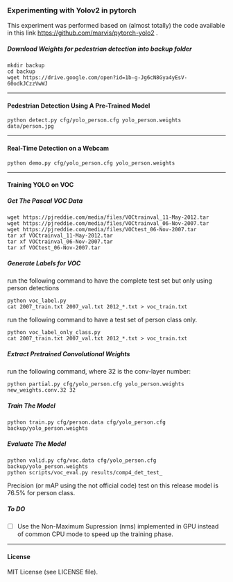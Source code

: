 ### Experimenting with Yolov2 in pytorch
This experiment was performed based on (almost totally) the code available in this link https://github.com/marvis/pytorch-yolo2 .

##### Download Weights for pedestrian detection into backup folder
```
mkdir backup
cd backup
wget https://drive.google.com/open?id=1b-g-Jg6cN8Gya4yEsV-60odkJCzzVwWJ
```
---
#### Pedestrian Detection Using A Pre-Trained Model
```
python detect.py cfg/yolo_person.cfg yolo_person.weights data/person.jpg
```
---
#### Real-Time Detection on a Webcam
```
python demo.py cfg/yolo_person.cfg yolo_person.weights
```
---
#### Training YOLO on VOC
##### Get The Pascal VOC Data
```
wget https://pjreddie.com/media/files/VOCtrainval_11-May-2012.tar
wget https://pjreddie.com/media/files/VOCtrainval_06-Nov-2007.tar
wget https://pjreddie.com/media/files/VOCtest_06-Nov-2007.tar
tar xf VOCtrainval_11-May-2012.tar
tar xf VOCtrainval_06-Nov-2007.tar
tar xf VOCtest_06-Nov-2007.tar
```
##### Generate Labels for VOC
run the following command to have the complete test set but only using person detections
```
python voc_label.py
cat 2007_train.txt 2007_val.txt 2012_*.txt > voc_train.txt
```
run the following command to have a test set of person class only.
```
python voc_label_only_class.py
cat 2007_train.txt 2007_val.txt 2012_*.txt > voc_train.txt
```
##### Extract Pretrained Convolutional Weights
run the following command, where 32 is the conv-layer number:
```
python partial.py cfg/yolo_person.cfg yolo_person.weights new_weights.conv.32 32
```
##### Train The Model
```
python train.py cfg/person.data cfg/yolo_person.cfg backup/yolo_person.weights
```
##### Evaluate The Model
```
python valid.py cfg/voc.data cfg/yolo_person.cfg backup/yolo_person.weights
python scripts/voc_eval.py results/comp4_det_test_
```

Precision (or mAP using the not official code) test on this release model is 76.5% for person class.


##### To DO
- [ ] Use the Non-Maximum Supression (nms) implemented in GPU instead of common CPU mode to speed up the training phase.


---
#### License
MIT License (see LICENSE file).
